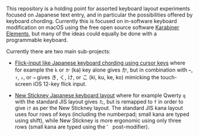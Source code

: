 This repository is a holding point for assorted keyboard layout experiments
focused on Japanese text entry, and in particular the possibilities offered
by keyboard chording. Currently this is focused on in-software keyboard
modification on macOS using the free open source software [Karabiner
Elements](https://karabiner-elements.pqrs.org/), but many of the ideas could
equally be done with a programmable keyboard.

Currently there are two main sub-projects:

* [Flick-input like Japanese keyboard chording using cursor
  keys](cursor-chording-flick-input.md) where for example the `k` or `か`
  (ka) key alone gives か, but in combination with `←`, `↑`, `↓`, or `→`
  gives き, く, け, or こ (ki, ku, ke, ko) mimicking the touch-screen iOS
  12-key flick input.

* [New Stickney Japanese keyboard layout](new-stickney-in-macos.md) where
  for example Qwerty `q` with the standard JIS layout gives `た`, but is
  remapped to `f` in order to give `け` as per the New Stickney layout.
  The standard JIS kana layout uses four rows of keys (including the
  numberpad; small kana are typed using shift), while New Stickney is more
  ergonomic using only three rows (small kana are typed using the `゛`
  post-modifier).
